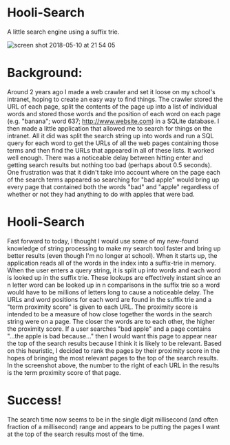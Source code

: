 # Hooli-Search
A little search engine using a suffix trie.

![screen shot 2018-05-10 at 21 54 05](https://user-images.githubusercontent.com/28049022/39891260-5d90014e-549d-11e8-8c19-db14c19eda76.png)

# Background:
Around 2 years ago I made a web crawler and set it loose on my school's intranet, hoping to create an easy way to find things. The crawler stored the URL of each page, split the contents of the page up into a list of individual words and stored those words and the position of each word on each page (e.g. "banana"; word 637; http://www.website.com) in a SQLite database. I then made a little application that allowed me to search for things on the intranet. All it did was split the search string up into words and run a SQL query for each word to get the URLs of all the web pages containing those terms and then find the URLs that appeared in all of these lists. It worked well enough. There was a noticeable delay between hitting enter and getting search results but nothing too bad (perhaps about 0.5 seconds). One frustration was that it didn't take into account where on the page each of the search terms appeared so searching for "bad apple" would bring up every page that contained both the words "bad" and "apple" regardless of whether or not they had anything to do with apples that were bad.

# Hooli-Search
Fast forward to today, I thought I would use some of my new-found knowledge of string processing to make my search tool faster and bring up better results (even though I'm no longer at school). When it starts up, the application reads all of the words in the index into a suffix-trie in memory. When the user enters a query string, it is split up into words and each word is looked up in the suffix trie. These lookups are effectively instant since an n letter word can be looked up in n comparisons in the suffix trie so a word would have to be millions of letters long to cause a noticeable delay. The URLs and word positions for each word are found in the suffix trie and a "term proximity score" is given to each URL. The proximity score is intended to be a measure of how close together the words in the search string were on a page. The closer the words are to each other, the higher the proximity score. If a user searches "bad apple" and a page contains "...the apple is bad because..." then I would want this page to appear near the top of the search results because I think it is likely to be relevant. Based on this heuristic, I decided to rank the pages by their proximity score in the hopes of bringing the most relevant pages to the top of the search results. In the screenshot above, the number to the right of each URL in the results is the term proximity score of that page.

# Success!
The search time now seems to be in the single digit millisecond (and often fraction of a millisecond) range and appears to be putting the pages I want at the top of the search results most of the time.
